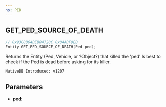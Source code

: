 ```yaml
---
ns: PED
---
```

## GET_PED_SOURCE_OF_DEATH

```c
// 0x93C8B64DEB84728C 0x84ADF9EB
Entity GET_PED_SOURCE_OF_DEATH(Ped ped);
```

Returns the Entity (Ped, Vehicle, or ?Object?) that killed the 'ped'
Is best to check if the Ped is dead before asking for its killer.

```
NativeDB Introduced: v1207
```

## Parameters
* **ped**:
